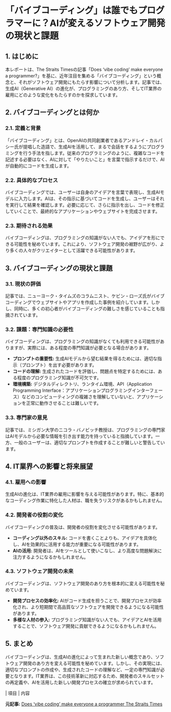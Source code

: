 # 「バイブコーディング」は誰でもプログラマーに？AIが変えるソフトウェア開発の現状と課題

## 1. はじめに

本レポートは、The Straits Timesの記事「Does ‘vibe coding’ make everyone a programmer?」を基に、近年注目を集める「バイブコーディング」という概念と、それがソフトウェア開発にもたらす影響について分析します。記事では、生成AI（Generative AI）の進化が、プログラミングのあり方、そしてIT業界の雇用にどのような変化をもたらすのかを探求しています。

## 2. バイブコーディングとは何か

### 2.1. 定義と背景

「バイブコーディング」とは、OpenAIの共同創業者であるアンドレイ・カルパシー氏が提唱した造語で、生成AIを活用して、まるで会話をするようにプログラミングを行う手法を指します。従来のプログラミングのように、複雑なコードを記述する必要はなく、AIに対して「やりたいこと」を言葉で指示するだけで、AIが自動的にコードを生成します。

### 2.2. 具体的なプロセス

バイブコーディングでは、ユーザーは自身のアイデアを言葉で表現し、生成AIモデルに入力します。AIは、その指示に基づいてコードを生成し、ユーザーはそれを実行して結果を確認します。必要に応じて、さらに指示を出し、コードを修正していくことで、最終的なアプリケーションやウェブサイトを完成させます。

### 2.3. 期待される効果

バイブコーディングは、プログラミングの知識がない人でも、アイデアを形にできる可能性を秘めています。これにより、ソフトウェア開発の裾野が広がり、より多くの人々がクリエイターとして活躍できる可能性があります。

## 3. バイブコーディングの現状と課題

### 3.1. 現状の評価

記事では、ニューヨーク・タイムズのコラムニスト、ケビン・ローズ氏がバイブコーディングでウェブサイトやアプリを作成した事例を紹介しています。しかし、同時に、多くの初心者がバイブコーディングの難しさを感じていることも指摘されています。

### 3.2. 課題：専門知識の必要性

バイブコーディングは、プログラミングの知識がなくても利用できる可能性がありますが、実際には、ある程度の専門知識が必要となる場合があります。

* **プロンプトの重要性:** 生成AIモデルから望む結果を得るためには、適切な指示（プロンプト）を出す必要があります。
* **コードの理解:** 生成されたコードを評価し、問題点を特定するためには、ある程度のプログラミング知識が不可欠です。
* **環境構築:** デジタルディレクトリ、ランタイム環境、API（Application Programming Interface：アプリケーションプログラミングインターフェース）などのコンピューティングの複雑さを理解していないと、アプリケーションを正常に動作させることは難しいです。

### 3.3. 専門家の意見

記事では、ミシガン大学のニコラ・バノビッチ教授は、プログラミングの専門家はAIモデルから必要な情報を引き出す能力を持っていると指摘しています。一方、一般のユーザーは、適切なプロンプトを作成することが難しいと警告しています。

## 4. IT業界への影響と将来展望

### 4.1. 雇用への影響

生成AIの進化は、IT業界の雇用に影響を与える可能性があります。特に、基本的なコーディング作業に特化した人材は、職を失うリスクがあるかもしれません。

### 4.2. 開発者の役割の変化

バイブコーディングの普及は、開発者の役割を変化させる可能性があります。

* **コーディング以外のスキル:** コードを書くことよりも、アイデアを具体化し、AIを効果的に活用する能力が重要になる可能性があります。
* **AIの活用:** 開発者は、AIをツールとして使いこなし、より高度な問題解決に注力するようになるかもしれません。

### 4.3. ソフトウェア開発の未来

バイブコーディングは、ソフトウェア開発のあり方を根本的に変える可能性を秘めています。

* **開発プロセスの効率化:** AIがコード生成を担うことで、開発プロセスが効率化され、より短期間で高品質なソフトウェアを開発できるようになる可能性があります。
* **多様な人材の参入:** プログラミング知識がない人でも、アイデアとAIを活用することで、ソフトウェア開発に貢献できるようになるかもしれません。

## 5. まとめ

バイブコーディングは、生成AIの進化によって生まれた新しい概念であり、ソフトウェア開発のあり方を変える可能性を秘めています。しかし、その実現には、適切なプロンプトの作成や、生成されたコードの理解など、一定の専門知識が必要となります。IT業界は、この技術革新に対応するため、開発者のスキルセットの再定義や、AIを活用した新しい開発プロセスの確立が求められています。

| 項目 | 内容 

**元記事:** [Does ‘vibe coding’ make everyone a programmer The Straits Times](https://www.straitstimes.com/tech/does-vibe-coding-make-everyone-a-programmer)